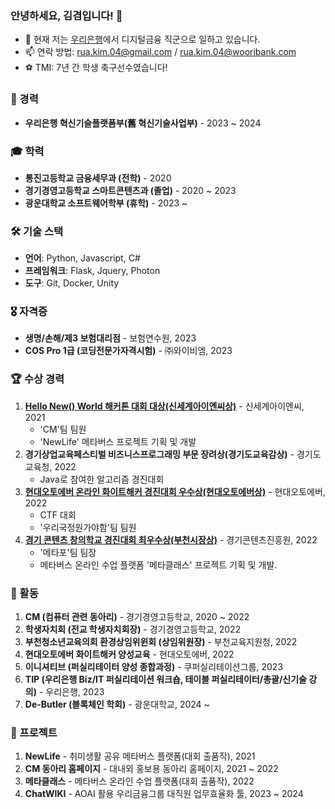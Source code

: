 ### 안녕하세요, 김겸입니다! 👋

- 🔭 현재 저는 [우리은행](https://www.wooribank.com/ "우리은행 홈페이지")에서 디지털금융 직군으로 일하고 있습니다.
- 📫 연락 방법: rua.kim.04@gmail.com / rua.kim.04@wooribank.com
- ⚽️ TMI: 7년 간 학생 축구선수였습니다!

### 💼 경력

- **우리은행 혁신기슬플랫폼부(舊 혁신기술사업부)** - 2023 ~ 2024

### 🎓 학력

- **통진고등학교 금융세무과 (전학)** - 2020
- **경기경영고등학교 스마트콘텐츠과 (졸업)** - 2020 ~ 2023
- **광운대학교 소프트웨어학부 (휴학)** - 2023 ~

### 🛠 기술 스택

- **언어**: Python, Javascript, C#
- **프레임워크**: Flask, Jquery, Photon
- **도구**: Git, Docker, Unity

### 🎖 자격증

- **생명/손해/제3 보험대리점** - 보험연수원, 2023
- **COS Pro 1급 (코딩전문가자격시험)** - ㈜와이비엠, 2023

### 🏆 수상 경력

1. [**Hello New() World 해커톤 대회 대상(신세계아이엔씨상)**](http://hellonewworld.co.kr/bbs/board.php?bo_table=31&wr_id=8) - 신세계아이엔씨, 2021
   - 'CM'팀 팀원
   - 'NewLife' 메타버스 프로젝트 기획 및 개발
2. **경기상업교육페스티벌 비즈니스프로그래밍 부문 장려상(경기도교육감상)** - 경기도교육청, 2022
   - Java로 참여한 알고리즘 경진대회
3. [**현대오토에버 온라인 화이트해커 경진대회 우수상(현대오토에버상)**](https://gm-h.goebc.kr/gm-h/na/ntt/selectNttInfo.do?mi=6609&bbsId=3638&nttSn=311491) - 현대오토에버, 2022
   - CTF 대회
   - '우리국정원가야함'팀 팀원
4. [**경기 콘텐츠 창의학교 경진대회 최우수상(부천시장상)**](https://gm-h.goebc.kr/gm-h/na/ntt/selectNttInfo.do?mi=6609&bbsId=3638&nttSn=311490) - 경기콘텐츠진흥원, 2022
   - '메타포'팀 팀장
   - 메타버스 온라인 수업 플랫폼 '메타클래스' 프로젝트 기획 및 개발.
  
### 🥊 활동

1. **CM (컴퓨터 관련 동아리)** - 경기경영고등학교, 2020 ~ 2022
2. **학생자치회 (전교 학생자치회장)** - 경기경영고등학교, 2022
3. **부천청소년교육의회 환경상임위윈회 (상임위원장)** - 부천교육지원청, 2022
4. **현대오토에버 화이트해커 양성교육** - 현대오토에버, 2022
5. **이니셔티브 (퍼실리테이터 양성 종합과정)** - 쿠퍼실리테이션그룹, 2023
6. **TIP (우리은행 Biz/IT 퍼실리테이션 워크숍, 테이블 퍼실리테이터/총괄/신기술 강의)** - 우리은행, 2023
7. **De-Butler (블록체인 학회)** - 광운대학교, 2024 ~

### 🎯 프로젝트
1. **NewLife** - 취미생활 공유 메타버스 플랫폼(대회 출품작), 2021
2. **CM 동아리 홈페이지** - 대내외 홍보용 동아리 홈페이지, 2021 ~ 2022
3. **메타클래스** - 메타버스 온라인 수업 플랫폼(대회 출품작), 2022
4. **ChatWIKI** - AOAI 활용 우리금융그룹 대직원 업무효율화 툴, 2023 ~ 2024
